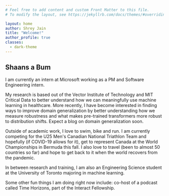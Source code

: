 ```yaml
---
# Feel free to add content and custom Front Matter to this file.
# To modify the layout, see https://jekyllrb.com/docs/themes/#overriding-theme-defaults

layout: home
author: Shrey Jain
title: "Welcome!"
author_profile: true
classes:
  - dark-theme
---
```


## Shaans a Bum

I am currently an intern at Microsoft working as a PM and Software Engineering intern.

My research is based out of the Vector Institute of Technology and MIT Critical Data to better understand how we can meaningfully use machine learning in healthcare. More recently, I have become interested in finding ways to improve domain generalization by better understanding how we measure robustness and what makes pre-trained transformers more robust to distribution shifts. Expect a blog on domain generalization soon.

Outside of academic work, I love to swim, bike and run. I am currently competing for the U25 Men's Canadian National Triathlon Team and hopefully (if COVID-19 allows for it), get to represent Canada at the World Championships in Bermuda this fall. I also love to travel (been to almost 50 countries so far) and hope to get back to it when the world recovers from the pandemic.

In between research and training, I am also an Engineering Science student at the University of Toronto majoring in machine learning.

Some other fun things I am doing right now include: co-host of a podcast called Time Horizons, part of the Interact Fellowship.
